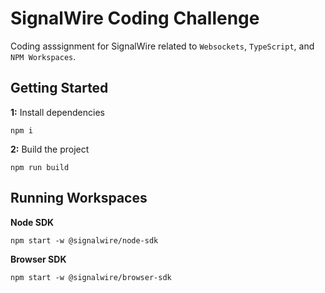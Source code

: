 
# SignalWire Coding Challenge
Coding asssignment for SignalWire related to `Websockets`, `TypeScript`, and `NPM Workspaces`.



## Getting Started

**1:** Install dependencies
```
npm i
```
**2:** Build the project
```
npm run build
```

## Running Workspaces

**Node SDK**

```
npm start -w @signalwire/node-sdk
```

**Browser SDK**

```
npm start -w @signalwire/browser-sdk
```